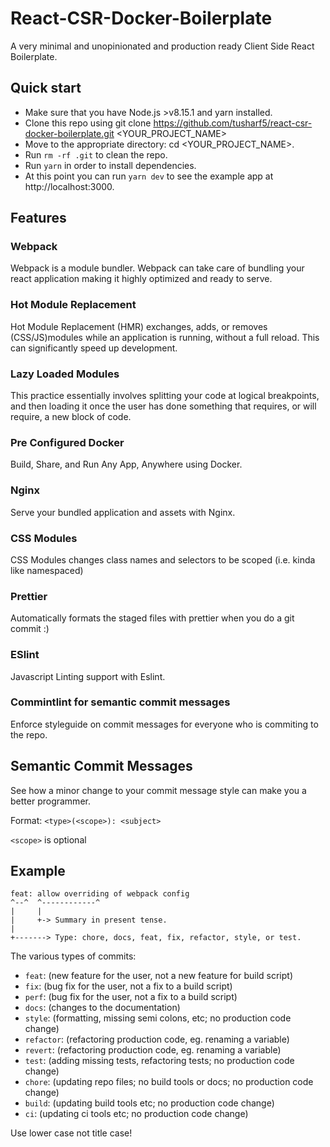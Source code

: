 # React-CSR-Docker-Boilerplate

A very minimal and unopinionated and production ready Client Side React Boilerplate.

## Quick start

- Make sure that you have Node.js >v8.15.1 and yarn installed.
- Clone this repo using git clone https://github.com/tusharf5/react-csr-docker-boilerplate.git <YOUR_PROJECT_NAME>
- Move to the appropriate directory: cd <YOUR_PROJECT_NAME>.
- Run `rm -rf .git` to clean the repo.
- Run `yarn` in order to install dependencies.
- At this point you can run `yarn dev` to see the example app at http://localhost:3000.

## Features

### Webpack

Webpack is a module bundler. Webpack can take care of bundling your react application making it highly optimized and ready to serve.

### Hot Module Replacement

Hot Module Replacement (HMR) exchanges, adds, or removes (CSS/JS)modules while an application is running, without a full reload. This can significantly speed up development.

### Lazy Loaded Modules

This practice essentially involves splitting your code at logical breakpoints, and then loading it once the user has done something that requires, or will require, a new block of code.

### Pre Configured Docker

Build, Share, and Run Any App, Anywhere using Docker.

### Nginx

Serve your bundled application and assets with Nginx.

### CSS Modules

CSS Modules changes class names and selectors to be scoped (i.e. kinda like namespaced)

### Prettier

Automatically formats the staged files with prettier when you do a git commit :)

### ESlint

Javascript Linting support with Eslint.

### Commintlint for semantic commit messages

Enforce styleguide on commit messages for everyone who is commiting to the repo.

## Semantic Commit Messages

See how a minor change to your commit message style can make you a better programmer.

Format: `<type>(<scope>): <subject>`

`<scope>` is optional

## Example

```
feat: allow overriding of webpack config
^--^  ^------------^
|     |
|     +-> Summary in present tense.
|
+-------> Type: chore, docs, feat, fix, refactor, style, or test.
```

The various types of commits:

- `feat`: (new feature for the user, not a new feature for build script)
- `fix`: (bug fix for the user, not a fix to a build script)
- `perf`: (bug fix for the user, not a fix to a build script)
- `docs`: (changes to the documentation)
- `style`: (formatting, missing semi colons, etc; no production code change)
- `refactor`: (refactoring production code, eg. renaming a variable)
- `revert`: (refactoring production code, eg. renaming a variable)
- `test`: (adding missing tests, refactoring tests; no production code change)
- `chore`: (updating repo files; no build tools or docs; no production code change)
- `build`: (updating build tools etc; no production code change)
- `ci`: (updating ci tools etc; no production code change)

Use lower case not title case!
